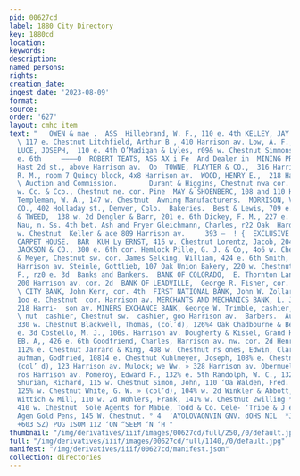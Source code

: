 ```yaml
---
pid: 00627cd
label: 1880 City Directory
key: 1880cd
location: 
keywords: 
description: 
named_persons: 
rights: 
creation_date: 
ingest_date: '2023-08-09'
format: 
source: 
order: '627'
layout: cmhc_item
text: "   OWEN & mae .  ASS  Hillebrand, W. F., 110 e. 4th KELLEY, JAY GC. & co.,
  \ 117 e. Chestnut Litchfield, Arthur B , 410 Harrison av. Low, A. F., 119 e. Chestnut
  LUCE, JOSEPH,  110 e. 4th O’Madigan & Lyles, r09& w. Chestnut Simmons, T. E., 207
  e. 6th     ————O  ROBERT TEATS, ASS AX i Fe  And Dealer in  MINING PROPERTY.  122
  Hast 2d st., above Harrison av.  Oo  TOWNE, PLAYTER & CO.,  316 Harrison av.  VAIL,
  R. M., room 7 Quincy block, 4x8 Harrison av.  WOOD, HENRY E.,  218 Harrison av.
  \ Auction and Commission.        Durant & Higgins, Chestnut nwa cor. Pine  HILL,
  w. Cc. & Cco., Chestnut ne. cor. Pine  MAY & SHOENBERC, 108 and 110 Harrison av.
  Templeman, W. A., 147 w. Chestnut  Awning Manufacturers.  MORRISON, VAN VLIET &
  CO., 402 Holladay st., Denver, Colo.  Bakeries.  Best & Lewis, 709 e. 5th ‘CLARK
  & TWEED,  138 w. 2d Dengler & Barr, 201 e. 6th Dickey, F. M., 227 e. 6th  Gill &
  Nau, n. Ss. 4th bet. Ash and Fryer Gleichmann, Charles, r22 Oak  Harder, J N., 114
  w. Chestnut  Keller & ace 809 Harrison av.     393 —  ! {  EXCLUSIVE DRY GOODS and
  CARPET HOUSE.  BAR  KUH Ly ERNST, 416 w. Chestnut Lorentz, Jacob, 204 e. 3d NOTT,
  JACKSON & CO., 300 e. 6th cor. Hemlock Pille, G. J. & Co,, 4o6 w. Chestnut Richie
  & Meyer, Chestnut sw. cor. James Selking, William, 424 e. 6th Smith, John A., 424
  Harrison av. Steinle, Gottlieb, 107 Oak Union Bakery, 220 w. Chestnut Vincent, W.
  F., rz0 e. 3d  Banks and Bankers.  BANK OF COLORADO,  E. Thornton Lane, cashier,
  200 Harrison av. cor. 2d  BANK OF LEADVILLE,  George R. Fisher, cor. Harrison av.
  \ CITY BANK, John Kerr, cor. 4th  FIRST NATIONAL BANK, John W. Zollars, cashier,
  1oo e. Chestnut  cor. Harrison av. MERCHANTS AND MECHANICS BANK, L. J. Smith, cashier,
  218 Harri-  son av. MINERS EXCHANCE BANK, George W. Trimble, cashier, 130 w. Chest-
  \ nut  cashier, Chestnut sw.  cashier, goo Harrison av.  Barbers.  Augustine, A.,
  330 w. Chestnut Blackwell, Thomas, (col’d), 126%4 Oak Chadbourne & Bertram, 106
  e. 3d Costello, M. J., 106s. Harrison av. Dougherty & Kissel, Grand Hotel Francis,
  EB. A,, 426 e. 6th Goodfriend, Charles, Harrison av. nw. cor. 2d Henry, Joseph,
  112% e. Chestnut Jarrard & King, 408 w. Chestnut rs ones, Edwin, Clarendon Hotel
  aufman, Godfried, 10814 e. Chestnut Kuhlmeyer, Joseph, 108% e. Chestnut Moore, FH
  (col’ d), 123 Harrison av. Mulock; we Ww. » 328 Harrison av. Obermueller, J- com
  ros Harrison av. Pomeroy, Edward F., 132% e. 5th Randolph, W. C., 132% w. Chestnut
  Shurian, Richard, 115 w. Chestnut Simon, John, 110 ‘Oa Walden, Fred. R., (col’d),
  125% w. Chestnut White, G. W. » (col’d), 104% w. 2d Winkler & Abbott, 133 w. Chestnut
  Wittich & Mill, 110 w. 2d Wohlers, Frank, 141% w. Chestnut 2willing *& Campbell,
  410 w. Chestnut  Sole Agents for Mabie, Todd & Co. Cele- ‘Tribe & J efferay, . e
  Agen Gold Pens, 145 W. Chestnut. ° 4  ‘AYOLOVAONVIN GNV. dOHS NIL  *J0011§ INU}SeUND
  +603 SZ) PUG ISOM 112 ‘ON “SEEM ‘N ‘H "
thumbnail: "/img/derivatives/iiif/images/00627cd/full/250,/0/default.jpg"
full: "/img/derivatives/iiif/images/00627cd/full/1140,/0/default.jpg"
manifest: "/img/derivatives/iiif/00627cd/manifest.json"
collection: directories
---
```

